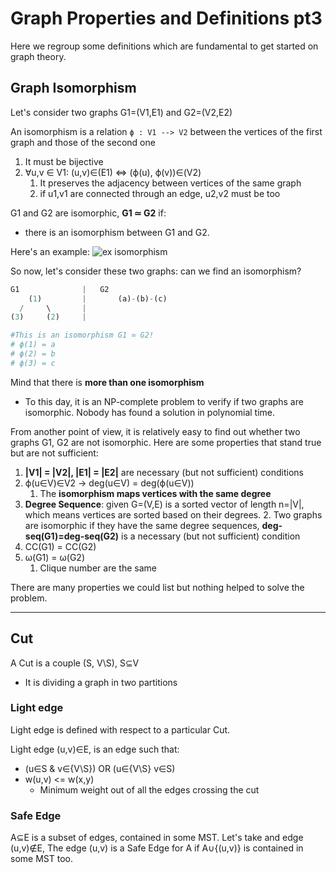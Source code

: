 # Graph Properties and Definitions pt3
Here we regroup some definitions which are fundamental to get started on graph theory.

## Graph Isomorphism
Let's consider two graphs G1=(V1,E1) and G2=(V2,E2)

An isomorphism is a relation `ϕ : V1 --> V2` between the vertices of
the first graph and those of the second one 
1. It must be bijective
2. ∀u,v ∈ V1: (u,v)∈(E1) <=> (ϕ(u), ϕ(v))∈(V2)
   1. It preserves the adjacency between vertices of the same graph 
   2. if u1,v1 are connected through an edge, u2,v2 must be too

G1 and G2 are isomorphic, **G1 ≃ G2** if: 
* there is an isomorphism between G1 and G2.

Here's an example:
![ex isomorphism](https://github.com/PayThePizzo/DataStrutucures-Algorithms/blob/main/Resources/exisom.png?raw=TRUE)

So now, let's consider these two graphs: can we find an isomorphism?
```python
G1              |   G2
    (1)         |       (a)-(b)-(c)
  /     \       |
(3)     (2)     |

#This is an isomorphism G1 ≃ G2!
# ϕ(1) = a
# ϕ(2) = b
# ϕ(3) = c
```

Mind that there is **more than one isomorphism** 
* To this day, it is an NP-complete problem to verify if two graphs are
isomorphic. Nobody has found a solution in polynomial time.

From another point of view, it is relatively easy to find out whether two graphs 
G1, G2 are not isomorphic. Here are some properties that stand true but are not sufficient:
1. **|V1| = |V2|, |E1| = |E2|** are necessary (but not sufficient) conditions
2. ϕ(u∈V)∈V2 -> deg(u∈V) = deg(ϕ(u∈V))
   1. The **isomorphism maps vertices with the same degree**
3. **Degree Sequence**: given G=(V,E) is a sorted vector of length n=|V|, which means vertices are sorted 
   based on their degrees. 
   2. Two graphs are isomorphic if they have the same degree sequences, 
   **deg-seq(G1)=deg-seq(G2)** is a necessary (but not sufficient) condition
4. CC(G1) = CC(G2)
5. ω(G1) = ω(G2)
   1. Clique number are the same

There are many properties we could list but nothing helped to solve the problem.

---

## Cut
A Cut is a couple (S, V\S), S⊆V
* It is dividing a graph in two partitions

### Light edge
Light edge is defined with respect to a particular Cut.

Light edge (u,v)∈E, is an edge such that: 
* (u∈S & v∈{V\S}) OR (u∈{V\S} v∈S)
* w(u,v) <= w(x,y)
  * Minimum weight out of all the edges crossing the cut

### Safe Edge
A⊆E is a subset of edges, contained in some MST. Let's take and edge (u,v)∉E,
The edge (u,v) is a Safe Edge for A if A∪{(u,v)} is contained in some MST too.